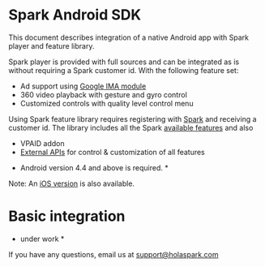 # Spark Android SDK

This document describes integration of a native Android app with Spark player and feature library.

Spark player is provided with full sources and can be integrated as is without requiring a Spark customer id.
With the following feature set:
- Ad support using [Google IMA module](https://developers.google.com/interactive-media-ads/docs/sdks/android/compatibility)
- 360 video playback with gesture and gyro control
- Customized controls with quality level control menu

Using Spark feature library requires registering with [Spark](https://holaspark.com) and receiving a customer id.
The library includes all the Spark [available features](https://holaspark.com) and also
- VPAID addon 
- [External APIs](https://docs.google.com/document/d/1Rh8TWTDyBdkLnnr4RVnRNZ1bSltT5NIn5dcNpdxxdQE/edit#heading=h.uo3s9j23kuim) for control & customization of all features

* Android version 4.4 and above is required. *

Note: An [iOS version](https://github.com/hola/ios_android_sdk) is also available.

# Basic integration

* under work *

If you have any questions, email us at support@holaspark.com

